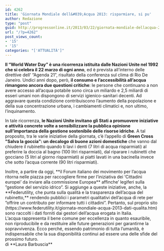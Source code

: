 ```yaml
---
id: 4262
title: 'Giornata Mondiale dell&#039;Acqua 2013: risparmiare, si pu'
author: Redazione
type: "post"
guid: http://progressonline.it/2013/03/22/giornata-mondiale-dellacqua-2013-risparmiare-si-pu/
url: "/?p=4262"
post_views_count:
- '15'
- '15'
categories: "['ATTUALITÀ']"
---
```


**Il “World Water Day” è una ricorrenza istituita dalle Nazioni Unite nel 1992 che si celebra il 22 marzo di ogni anno**, ed è prevista all’interno delle direttive dell’ “Agenda 21”, risultato della conferenza sul clima di Rio De Janeiro. Undici anni dopo, però, **il consumo e l’accessibilità all’acqua rimangono ancora due questioni critiche**: le persone che continuano a non avere accesso all’acqua potabile sono circa un miliardo e 2,5 miliardi di esseri umani non dispongono di servizi igienico-sanitari decenti. Ad aggravare questa condizione contribuiscono l’aumento della popolazione e della sua concentrazione urbana, i cambiamenti climatici e, non ultimo, l’inquinamento.

In tale ricorrenza, **le Nazioni Unite invitano gli Stati a promuovere iniziative e attività concrete volte a sensibilizzare la pubblica opinione sull’importanza della gestione sostenibile delle risorse idriche**. A tal proposito, tra le varie iniziative della giornata, c’è l’appello di **Green Cross "Salva la goccia": un decalogo di buone azioni domestiche** che vanno dal chiudere il rubinetto quando ti lavi i denti (7 litri di acqua risparmiati) al preferire la doccia al bagno (100 litri risparmiati), dal riparare i rubinetti che gocciano (5 litri al giorno risparmiati) ai piatti lavati in una bacinella invece che sotto l’acqua corrente (90 litri risparmiati).

<div>Inoltre, a partire da oggi, **il Forum italiano dei movimento per l’acqua ritorna nelle piazza per raccogliere firme per l’iniziativa dei ‘Cittadini europei’ da inviare alla commissione Europea** affinche’ legiferi sulla ”gestione del servizio idrico”. Si aggiunge a queste iniziative, anche, la **Federutility, che punta sulla qualità e la trasparenza dell’acqua del rubinetto,** rendendo pubblici i parametri qualitativi dell’acqua di rete per ”offrire un contributo per informare tutti i cittadini”. Pertanto, sul proprio sito (https://www.federutility.it/giornata-mondiale-acqua-2013-dati-qualita.htm) sono raccolti i dati forniti dai gestori dell’acqua erogata in Italia.</div><div> </div><div>L’acqua rappresenta il bene comune per eccellenza in quanto esauribile, non riproducibile e da restituire alle future generazioni per garantirne la sopravvivenza. Ecco perché, essendo patrimonio di tutta l’umanità, è indispensabile che la sua disponibilità continui ad essere una delle sfide del prossimo futuro.</div><div> </div><div>di **Laura Barbuscia**</div>